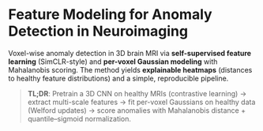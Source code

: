 # Feature Modeling for Anomaly Detection in Neuroimaging

Voxel-wise anomaly detection in 3D brain MRI via **self-supervised feature learning** (SimCLR-style) and **per-voxel Gaussian modeling** with Mahalanobis scoring. The method yields **explainable heatmaps** (distances to healthy feature distributions) and a simple, reproducible pipeline.

> **TL;DR**: Pretrain a 3D CNN on healthy MRIs (contrastive learning) → extract multi-scale features → fit per-voxel Gaussians on healthy data (Welford updates) → score anomalies with Mahalanobis distance + quantile–sigmoid normalization.
